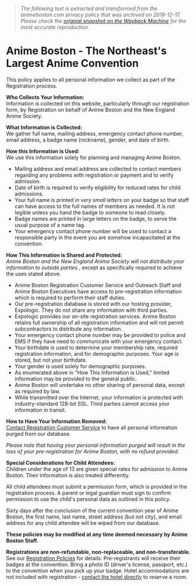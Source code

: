 > *The following text is extracted and transformed from the animeboston.com privacy policy that was archived on 2018-12-17. Please check the [original snapshot on the Wayback Machine](https://web.archive.org/web/20181217031014id_/http%3A//www.animeboston.com/registration/registration_privacy_policy) for the most accurate reproduction.*

# Anime Boston - The Northeast's Largest Anime Convention

This policy applies to all personal information we collect as part of the Registration process.

**Who Collects Your Information:**  
Information is collected on this website, particularly through our registration form, by Registration on behalf of Anime Boston and the New England Anime Society.

**What Information is Collected:**  
We gather full name, mailing address, emergency contact phone number, email address, a badge name (nickname), gender, and date of birth.

**How this Information is Used:**  
We use this information solely for planning and managing Anime Boston.

  * Mailing address and email address are collected to contact members regarding any problems with registration or payment and to verify admission.
  * Date of birth is required to verify eligibility for reduced rates for child admissions.
  * Your full name is printed in _very small letters_ on your badge so that staff can have access to the full names of members as needed. It is not legible unless you hand the badge to someone to read closely.
  * Badge names are printed in large letters on the badge, to serve the usual purpose of a name tag.
  * Your emergency contact phone number will be used to contact a responsible party in the event you are somehow incapacitated at the convention.



**How This Information is Shared and Protected:**  
_Anime Boston and the New England Anime Society will not distribute your information to outside parties_ , except as specifically required to achieve the uses stated above.

  * Anime Boston Registration Customer Service and Outreach Staff and Anime Boston Executives have access to pre-registration information which is required to perform their staff duties.
  * Our pre-registration database is stored with our hosting provider, Expologic. They do not share any information with third parties.
  * Expologic provides our on-site registration services. Anime Boston retains full ownership of all registration information and will not permit subcontractors to distribute any information.
  * Your emergency contact phone number may be provided to police and EMS if they have need to communicate with your emergency contact.
  * Your birthdate is used to determine your membership rate, required registration information, and for demographic purposes. Your age is stored, but not your birthdate.
  * Your gender is used solely for demographic purposes.
  * As enumerated above in "How This Information is Used," limited information may be provided to the general public.
  * Anime Boston will undertake no other sharing of personal data, except as required by law.
  * While transmitted over the Internet, your information is protected with industry-standard 128-bit SSL. Third parties cannot access your information in transit.



**How to Have Your Information Removed:**  
[Contact Registration Customer Service](https://web.archive.org/coninfo/contact/127) to have all personal information purged from our database.

_Please note that having your personal information purged will result in the loss of your pre-registration for Anime Boston, with no refund provided._

**Special Considerations for Child Attendees:**  
Children under the age of 13 are given special rates for admission to Anime Boston. Their information is also treated differently.

All child attendees must submit a permission form, which is provided in the registration process. A parent or legal guardian must sign to confirm permission to use the child's personal data as outlined in this policy.

Sixty days after the conclusion of the current convention year of Anime Boston, the first name, last name, street address (but not city), and email address for any child attendee will be wiped from our database.

**These policies may be modified at any time deemed necessary by Anime Boston Staff.**

**Registrations are non-refundable, non-replaceable, and non-transferable.** See our [Registration Policies](https://web.archive.org/registration/registration_policy/) for details. Pre-registrants will receive their badges at the convention. Bring a photo ID (driver's license, passport, etc.) to the convention when you pick up your badge. Hotel accommodations are not included with registration - [contact the hotel directly](https://web.archive.org/location/hotel_info/) to reserve a room.

